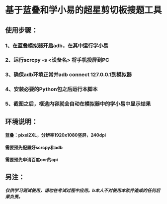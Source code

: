 # 基于蓝叠和学小易的超星剪切板搜题工具

## 使用步骤：
### 1、在蓝叠模拟器开启adb，在其中运行学小易
### 2、运行scrcpy -s <设备名> 将手机投屏到PC
### 3、确保adb环境正常并adb connect 127.0.0.1到模拟器
### 4、安装必要的Python包之后运行本脚本
### 5、截图之后，框选内容就会自动在模拟器中的学小易中显示结果

## 环境说明：
####  蓝叠：pixel2XL，分辨率1920x1080竖屏，240dpi
####  需要预先配置好scrcpy和adb
####  需要预先申请百度ocr的api

## 另注：
##### 仅供学习测试使用，请勿在考试过程中应用。b本人不对使用本软件造成的任何后果负责。
